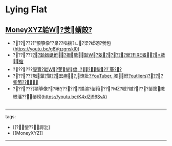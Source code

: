 ﻿---
layout: default
---

# Lying Flat

## [MoneyXYZ韐Ｗ?芰蝟餃?](https://www.youtube.com/playlist?list=PL1ta5B0mfuN2ni76kLEnRvSFVnWZzNzkY)
* ??????["頨箏像"?臬??啗揣?∟?梁?蝚砌?甇包(https://youtu.be/g8VgzgnskI0)
* ??????[??韐嫣蜓銋?拇摰韐Ｗ?芰?????甇?FIRE餈?敹蝖](https://youtu.be/Nz4ymeHDy3M)
* ??????[餈賣?韐Ｗ?芰鈭僑, ??鈭??葵??](https://youtu.be/8yzqumXb3QA)
* ??????[隞葉?賢??宏瘞?憭批?YouTuber, 餈銋?outliers)????鈭箇??](https://youtu.be/CXVW_YOLbhY)
* ??????[頨箏像??嚗?????撟渲?鈭箝???MZ?唬?隞????鈭箇隞暻潘??鈭榜(https://youtu.be/K4xlZj96SvA)

##


---
tags:
  - [[?鈭??諤沘]
  - [[MoneyXYZ]]
  
---

